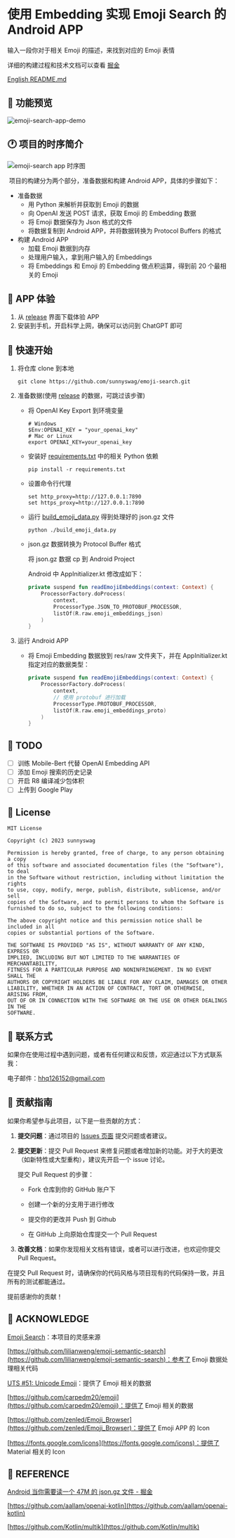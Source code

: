 # 使用 Embedding 实现 Emoji Search 的 Android APP

输入一段你对于相关 Emoji 的描述，来找到对应的 Emoji 表情

详细的构建过程和技术文档可以查看 [掘金](https://juejin.cn/post/7264073604496638011)

[English README.md](./README.EN.md)

## 🎥 功能预览

![emoji-search-app-demo](./assets/emoji-search-app-demo.gif)

## 🕐 项目的时序简介

![emoji-search app 时序图](./assets/emoji-search-app.drawio.png)

​	项目的构建分为两个部分，准备数据和构建 Android APP，具体的步骤如下：

- 准备数据
  - 用 Python 来解析并获取到 Emoji 的数据
  - 向 OpenAI 发送 POST 请求，获取 Emoji 的 Embedding 数据
  - 将 Emoji 数据保存为 Json 格式的文件
  - 将数据复制到 Android APP，并将数据转换为 Protocol Buffers 的格式
- 构建 Android APP
  - 加载 Emoji 数据到内存
  - 处理用户输入，拿到用户输入的 Embeddings
  - 将 Embeddings 和 Emoji 的 Embedding 做点积运算，得到前 20 个最相关的 Emoji

## 📱 APP 体验

1. 从 [release](https://github.com/sunnyswag/emoji-search/releases/tag/v1.1.0) 界面下载体验 APP
2. 安装到手机，开启科学上网，确保可以访问到 ChatGPT 即可

## 🚀 快速开始

1. 将仓库 clone 到本地

   ```shell
   git clone https://github.com/sunnyswag/emoji-search.git
   ```

2. 准备数据(使用 [release](https://github.com/sunnyswag/emoji-search/releases/tag/v1.0.1-beta) 的数据，可跳过该步骤)

   * 将 OpenAI Key Export 到环境变量

     ```shell
     # Windows
     $Env:OPENAI_KEY = "your_openai_key"
     # Mac or Linux
     export OPENAI_KEY=your_openai_key
     ```

   * 安装好 [requirements.txt](https://github.com/sunnyswag/emoji-search/blob/main/Python/requirements.txt) 中的相关 Python 依赖

     ```shell
     pip install -r requirements.txt
     ```

   * 设置命令行代理

     ```shell
     set http_proxy=http://127.0.0.1:7890
     set https_proxy=http://127.0.0.1:7890
     ```

   * 运行 [build_emoji_data.py](https://github.com/sunnyswag/emoji-search/blob/main/Python/build_emoji_data.py) 得到处理好的 json.gz 文件

     ```shell
     python ./build_emoji_data.py
     ```

   * json.gz 数据转换为 Protocol Buffer 格式

     将 json.gz 数据 cp 到 Android Project

     Android 中 AppInitializer.kt 修改成如下：

     ```Kotlin
     private suspend fun readEmojiEmbeddings(context: Context) {
         ProcessorFactory.doProcess(
             context,
             ProcessorType.JSON_TO_PROTOBUF_PROCESSOR,
             listOf(R.raw.emoji_embeddings_json)
         )
     }
     ```

3. 运行 Android  APP

   * 将 Emoji Embedding 数据放到 res/raw 文件夹下，并在 AppInitializer.kt 指定对应的数据类型：

     ```kotlin
     private suspend fun readEmojiEmbeddings(context: Context) {
         ProcessorFactory.doProcess(
             context,
             // 使用 protobuf 进行加载
             ProcessorType.PROTOBUF_PROCESSOR,
             listOf(R.raw.emoji_embeddings_proto)
         )
     }
     ```

## 📝 TODO

- [ ] 训练 Mobile-Bert 代替 OpenAI Embedding API
- [ ] 添加 Emoji 搜索的历史记录
- [ ]  开启 R8 编译减少包体积
- [ ] 上传到 Google Play

## 📜 License

```
MIT License

Copyright (c) 2023 sunnyswag

Permission is hereby granted, free of charge, to any person obtaining a copy
of this software and associated documentation files (the "Software"), to deal
in the Software without restriction, including without limitation the rights
to use, copy, modify, merge, publish, distribute, sublicense, and/or sell
copies of the Software, and to permit persons to whom the Software is
furnished to do so, subject to the following conditions:

The above copyright notice and this permission notice shall be included in all
copies or substantial portions of the Software.

THE SOFTWARE IS PROVIDED "AS IS", WITHOUT WARRANTY OF ANY KIND, EXPRESS OR
IMPLIED, INCLUDING BUT NOT LIMITED TO THE WARRANTIES OF MERCHANTABILITY,
FITNESS FOR A PARTICULAR PURPOSE AND NONINFRINGEMENT. IN NO EVENT SHALL THE
AUTHORS OR COPYRIGHT HOLDERS BE LIABLE FOR ANY CLAIM, DAMAGES OR OTHER
LIABILITY, WHETHER IN AN ACTION OF CONTRACT, TORT OR OTHERWISE, ARISING FROM,
OUT OF OR IN CONNECTION WITH THE SOFTWARE OR THE USE OR OTHER DEALINGS IN THE
SOFTWARE.
```

## 📧 联系方式

如果你在使用过程中遇到问题，或者有任何建议和反馈，欢迎通过以下方式联系我：

电子邮件：[hhq126152@gmail.com](mailto:hhq126152@gmail.com)

## 🤝 贡献指南

如果你希望参与此项目，以下是一些贡献的方式：

1. **提交问题**：通过项目的 [Issues 页面](https://github.com/sunnyswag/emoji-search/issues) 提交问题或者建议。

2. **提交更新**：提交 Pull Request 来修复问题或者增加新的功能。对于大的更改（如新特性或大型重构），建议先开启一个 issue 讨论。

   提交 Pull Request 的步骤：

   - Fork 仓库到你的 GitHub 账户下

   - 创建一个新的分支用于进行修改

   - 提交你的更改并 Push 到 Github

   - 在 GitHub 上向原始仓库提交一个 Pull Request

3. **改善文档**：如果你发现相关文档有错误，或者可以进行改进，也欢迎你提交 Pull Request。

在提交 Pull Request 时，请确保你的代码风格与项目现有的代码保持一致，并且所有的测试都能通过。

提前感谢你的贡献！

## 🙏 ACKNOWLEDGE

[Emoji Search](https://www.emojisearch.app/)：本项目的灵感来源

[https://github.com/lilianweng/emoji-semantic-search](https://github.com/lilianweng/emoji-semantic-search)：参考了 Emoji 数据处理相关代码

[UTS #51: Unicode Emoji](https://www.unicode.org/reports/tr51/tr51-21.html)：提供了 Emoji 相关的数据

[https://github.com/carpedm20/emoji](https://github.com/carpedm20/emoji)：提供了 Emoji 相关的数据

[https://github.com/zenled/Emoji_Browser](https://github.com/zenled/Emoji_Browser)：提供了 Emoji APP 的 Icon

[https://fonts.google.com/icons](https://fonts.google.com/icons)：提供了 Material 相关的 Icon

## 🔗 REFERENCE

[Android 当你需要读一个 47M 的 json.gz 文件 - 掘金](https://juejin.cn/post/7253744712409071673)

[https://github.com/aallam/openai-kotlin](https://github.com/aallam/openai-kotlin)

[https://github.com/Kotlin/multik](https://github.com/Kotlin/multik)
